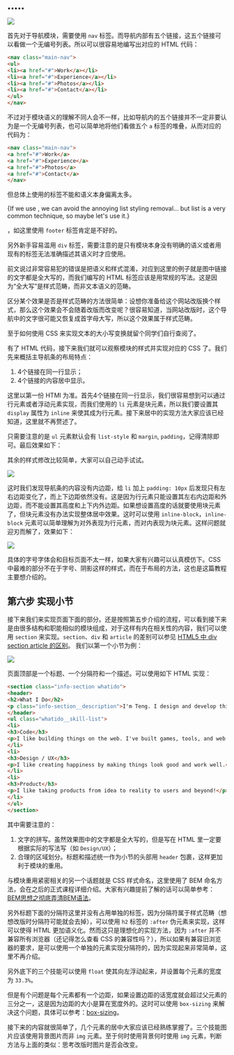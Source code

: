 •••••

![](DraggedImage-4.png)

首先对于导航模块，需要使用 `nav` 标签。而导航内部有五个链接，这五个链接可以看做一个无编号列表。所以可以很容易地编写出对应的 HTML 代码：

```html
<nav class="main-nav">
<ul>
<li><a href="#">Work</a></li>
<li><a href="#">Experience</a></li>
<li><a href="#">Photos</a></li>
<li><a href="#">Contact</a></li>
</ul>
</nav>
```

不过对于模块语义的理解不同人会不一样，比如导航内的五个链接并不一定非要认为是一个无编号列表，也可以简单地将他们看做五个 `a` 标签的堆叠，从而对应的代码为：

```html
<nav class="main-nav">
<a href="#">Work</a>
<a href="#">Experience</a>
<a href="#">Photos</a>
<a href="#">Contact</a>
</nav>
```

但总体上使用的标签不能和语义本身偏离太多。

{If we use <a>, we can avoid the annoying list styling removal... but list is a very common technique, so maybe let's use it.}

，如这里使用 `footer` 标签肯定是不好的。

另外新手容易滥用 `div` 标签，需要注意的是只有模块本身没有明确的语义或者用现有的标签无法准确描述其语义时才应使用。

前文说过非常容易犯的错误是把语义和样式混淆，对应到这里的例子就是图中链接的文字都是全大写的，而我们编写的 HTML 标签应该是用常规的写法。这是因为“全大写”是样式范畴，而非文本语义的范畴。

区分某个效果是否是样式范畴的方法很简单：设想你准备给这个网站改版换个样式，那么这个效果会不会随着改版而改变呢？很容易知道，当网站改版时，这个导航中的文字很可能又恢复成首字母大写，所以这个效果属于样式范畴。

至于如何使用 CSS 来实现文本的大小写变换就留个同学们自行查阅了。

有了 HTML 代码，接下来我们就可以观察模块的样式并实现对应的 CSS 了。我们先来概括主导航条的布局特点：

1. 4个链接在同一行显示；
2. 4个链接的内容居中显示。

这里以第一份 HTMl 为准。首先4个链接在同一行显示，我们很容易想到可以通过行元素或者浮动元素实现，而我们使用的 `li` 元素是块元素，所以我们要设置其 `display` 属性为 `inline` 来使其成为行元素。接下来居中的实现方法大家应该已经知道，这里就不再赘述了。

只需要注意的是 `ul` 元素默认会有 `list-style` 和 `margin`, `padding`，记得清除即可。最后效果如下：

其余的样式修改比较简单，大家可以自己动手试试。

![](DraggedImage-5.png)

这时我们发现导航条的内容没有内边距，给 `li` 加上 `padding: 10px` 后发现只有左右边距变化了，而上下边距依然没有。这是因为行元素只能设置其左右内边距和外边距，而不能设置其高度和上下内外边距。如果想设置高度的话就要使用块元素了，但块元素没有办法实现整体居中效果。这时可以使用 `inline-block`，`inline-block` 元素可以简单理解为对外表现为行元素，而对内表现为块元素。这样问题就迎刃而解了，效果如下：

![](DraggedImage-6.png)

具体的字号字体会和目标页面不太一样，如果大家有兴趣可以认真模仿下。CSS 中最难的部分不在于字号、阴影这样的样式，而在于布局的方法，这也是这篇教程主要想介绍的。

## 第六步 实现小节

接下来我们来实现页面下面的部分。还是按照第五步介绍的流程，可以看到接下来是由很多结构和职能相似的模块组成，对于这样有内在相关性的内容，我们可以使用 `section` 来实现。`section`、`div` 和 `article` 的差别可以参见 [HTML5 中 div section article 的区别](http://www.qianduan.net/html5-differences-in-the-div-section-article/)。
我们以第一个小节为例：

![](DraggedImage-7.png)

页面顶部是一个标题、一个分隔符和一个描述。可以使用如下 HTML 实现：

```html
<section class="info-section whatido">
<header>
<h2>What I Do</h2>
<p class="info-section__description">I'm Teng. I design and develop things on the web. Oh, and I like curry.</p>
</header>
<ul class="whatido__skill-list">
<li>
<h3>Code</h3>
<p>I like building things on the web. I've built games, tools, and web apps.</p>
</li>
<li>
<h3>Design / UX</h3>
<p>I like creating happiness by making things look good and work well.</p>
</li>
<li>
<h3>Product</h3>
<p>I like taking products from idea to reality to users and beyond!</p>
</li>
</ul>
</section>
```

其中需要注意的：

1. 文字的拼写。虽然效果图中的文字都是全大写的，但是写在 HTML 里一定要根据实际的写法写（如 `Design/UX`）；
2. 合理的区域划分。标题和描述统一作为小节的头部用 `header` 包裹，这样更加利于模块的重用。

与模块重用紧密相关的另一个话题就是 CSS 样式命名，这里使用了 BEM 命名方法，会在之后的正式课程详细介绍。大家有兴趣提前了解的话可以简单参考：[BEM思想之彻底弄清BEM语法](http://www.w3cplus.com/css/mindbemding-getting-your-head-round-bem-syntax.html)。

另外标题下面的分隔符这里并没有占用单独的标签，因为分隔符属于样式范畴（想想改版时分隔符可能就会去掉），可以使用 `h2` 标签的 `:after` 伪元素来实现，这样可以使得 HTML 更加语义化。然而这只是理想化的实现方法，因为 `:after` 并不兼容所有浏览器（还记得怎么查看 CSS 的兼容性吗？），所以如果有兼容旧浏览器的要求，是可以使用一个单独的元素实现分隔符的，因为实现起来非常简单，这里不再介绍。

另外底下的三个技能可以使用 `float` 使其向左浮动起来，并设置每个元素的宽度为 `33.3%`。

但是有个问题是每个元素都有一个边距，如果设置边距的话宽度就会超过父元素的三分之一，这是因为边距的大小是算在宽度外的。这时可以使用 `box-sizing` 来解决这个问题，具体可以参考：[box-sizing](http://zh.learnlayout.com/box-sizing.html)。

接下来的内容就很简单了，几个元素的居中大家应该已经熟练掌握了。三个技能图片应该使用背景图片而非 `img` 元素。至于何时使用背景何时使用 `img` 元素，判断方法与上面的类似：思考改版时图片是否会改变。
